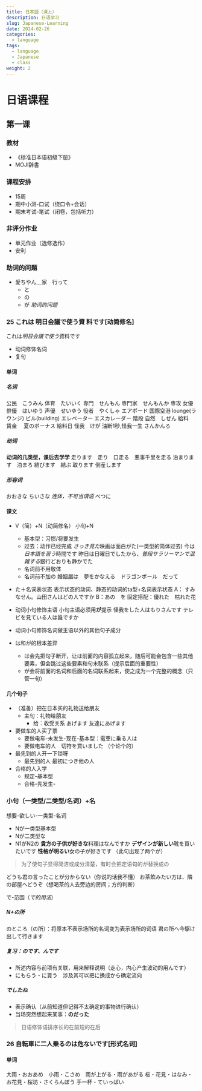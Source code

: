 ```yaml
---
title: 日本語（课上）
description: 日语学习
slug: Japanese-Learning
date: 2024-02-26
categories:
  - language
tags:
  - language
  - Japanese
  - class
weight: 2
---
```

# 日语课程
## 第一课
### 教材
- 《标准日本语初级下册》
- MOJI辞書
### 课程安排
- 15周
- 期中小测-口试（绕口令+会话）
- 期末考试-笔试（闭卷，包括听力）


### 非评分作业
- 单元作业（选修选作）
- 安利







### 助词的问题
- 愛ちやん＿家　行って
	- と
	- の
	- が
*助词的问题*
### 25  これは 明日会議で使う資 料です\[动简修名]
これは*明日会議で使う*資料です
- 动词修饰名词
- 复句
#### 单词
##### 名词
公民　こうみん
体育　たいいく
専門　せんもん
専門家　せんもんか
専攻
女優
俳優　はいゆう
声優　せいゆう
役者　やくしゃ
エアポード
国際空港
lounge(ラウンジ)
ビル(building)
エレベーター
エスカレーダー
階段
自然　しぜん
給料　賃金　
夏のボーナス
給料日
怪我　けが
油断1秒,怪我一生
さんかんろ
##### 动词
**动词的几类型，课后去学学**
走ります　走り　口走る　悪事千里を走る
泊まります　泊まろ
結びます　結ぶ
取ります
倒産します
##### 形容词
おおきな
ちいさな
*连体，不可当谓语*
べつに



#### 课文
- V（简）+N（动简修名）
	小句+N
	- 基本型：习惯/将要发生
	- 过去：动作已经完成
	*さっき見た*映画は面白がた(一类型的简体过去)
	今は*日本語を習う*時間です
	昨日は日曜日でしたから、*普段サラリーマンで混雑する*銀行どおりも静かでた
	- 名词前不用敬体
	- 名词前不加の
	婚姻届は　夢をかなえる　ドラゴンボール　だって
- た＋名词表状态
	表示状态的动词、静态的动词的ta型+名词表示状态
	A： すみなせん。山田さんはどの人ですか
	B：あの　を
	固定搭配：優れた　枯れた花
 
- 动词小句修饰主语
	小句主语必须用**が**提示
	怪我をした人はもりさんです
	テレビを見ている人は誰ですか

- 动词小句修饰名词做主语以外的其他句子成分

- は和が的根本差异
	- は会先把句子断开，让は前面的内容孤立起来，随后可能会包含一些其他要素，但会跳过这些要素和句末联系（提示后面的重要性）
	- が会将前面的名词和后面的名词联系起来，使之成为一个完整的概念（只管一句）

#### 几个句子
- （准备）把在日本买的礼物送给朋友
	- 主句：礼物给朋友
		- 给：收受关系 あげます
		友達にあげます
- 要做车的人买了票
	- 要做电车-未发生-现在-基本型：電車に乗る人は
	- 要做电车的人　切符を買いました
	（个论个的）
- 最先到的人开一下锁呀
	- 最先到的人 最初につき他の人
- 合格的人入学
	- 规定-基本型
	- 合格-先发生-

### 小句（一类型/二类型/名词）+名
想要-欲しい-一类型-名词
- Nが一类型基本型
- Nが二类型な
- N1がN2の
**貴方の子供が好きな**料理はなんですか
**デザインが新しい**靴を買いたいです
**性格が明るい**女の子が好きです （此句出现了两个が）
> 为了使句子显得简洁或成分清楚，有时会把定语句的が替换成の

どうも君の言ったことが分からない（你说的话我不懂）
お茶飲みたい方は、隣の部屋へどうぞ（想喝茶的人去旁边的房间；方的判断）

で-范围（*で的用法*）
##### N+の所
のところ（の所）：将原本不表示场所的名词变为表示场所的词语
君の所へ今駆け出して行きます

##### 复习：のです、んです
- 所述内容与前项有关联，用来解释说明（走心，内心产生波动的用んです）
- にもらう・に貰う　涉及其可以把に换成から确定流向
##### でしたね
- 表示确认（从前知道但记得不太确定的事物进行确认）
- 当场突然想起来某事：**のだった**


> 日语修饰语排序长的在前短的在后

### 26 自転車に二人乗るのは危ないです\[形式名词\]
#### 单词
大雨・おおあめ　小雨・こさめ　雨が上がる・雨があがる
桜・花見・はなみ・お花見・桜坊・さくらんぼう
手一杯・ていっぱい